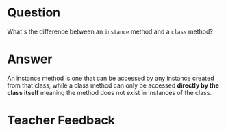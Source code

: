 # Question

What's the difference between an `instance` method and a `class` method?

# Answer

An instance method is one that can be accessed by any instance created from that class, while a class method can only be accessed **directly by the class itself** meaning the method does not exist in instances of the class.

# Teacher Feedback
